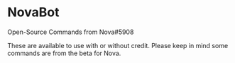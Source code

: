# NovaBot
Open-Source Commands from Nova#5908

These are available to use with or without credit.
Please keep in mind some commands are from the beta for Nova.
